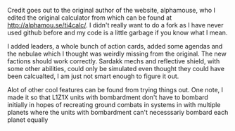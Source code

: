 Credit goes out to the original author of the website, alphamouse, who I edited the original calculator from which can be found at http://alphamou.se/ti4calc/. I didn't really want to do a fork as I have never used github before and my code is a little garbage if you know what I mean.

I added leaders, a whole bunch of action cards, added some agendas and the nebulae which I thought was weirdly missing from the original. The new factions should work correctly. Sardakk mechs and reflective shield, with some other abilities, could only be simulated even thought they could have been calcualted, I am just not smart enough to figure it out.

Alot of other cool features can be found from trying things out. One note, I made it so that L1Z1X units with bombardment don't have to bombard initially in hopes of recreating ground combats in systems in with multiple planets where the units with bombardment can't necesssariy bombard each planet equally